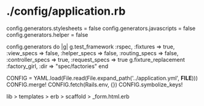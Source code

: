# ./config/application.rb
config.generators.stylesheets = false
config.generators.javascripts = false
config.generators.helper      = false


config.generators do |g|
  g.test_framework :rspec,
    :fixtures => true,
    :view_specs => false,
    :helper_specs => false,
    :routing_specs => false,
    :controller_specs => true,
    :request_specs => true
  g.fixture_replacement :factory_girl, :dir => "spec/factories"
end




CONFIG = YAML.load(File.read(File.expand_path('../application.yml', __FILE__)))
CONFIG.merge! CONFIG.fetch(Rails.env, {})
CONFIG.symbolize_keys!




lib > templates > erb > scaffold > _form.html.erb